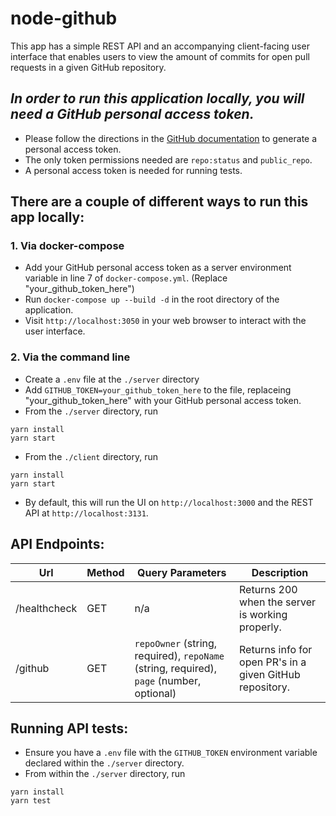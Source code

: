 # node-github

This app has a simple REST API and an accompanying client-facing user
interface that enables users to view the amount of commits for open pull requests
in a given GitHub repository.

## _In order to run this application locally, you will need a GitHub personal access token._

- Please follow the directions in the [GitHub documentation](https://docs.github.com/en/authentication/keeping-your-account-and-data-secure/creating-a-personal-access-token) to generate a personal access token.
- The only token permissions needed are `repo:status` and `public_repo`.
- A personal access token is needed for running tests.

## There are a couple of different ways to run this app locally:

### 1. Via docker-compose

- Add your GitHub personal access token as a server environment variable in line 7 of `docker-compose.yml`. (Replace "your_github_token_here")
- Run `docker-compose up --build -d` in the root directory of the application.
- Visit `http://localhost:3050` in your web browser to interact with the user interface.

### 2. Via the command line

- Create a `.env` file at the `./server` directory
- Add `GITHUB_TOKEN=your_github_token_here` to the file, replaceing "your_github_token_here" with your GitHub personal access token.
- From the `./server` directory, run

```
yarn install
yarn start
```

- From the `./client` directory, run

```
yarn install
yarn start
```

- By default, this will run the UI on `http://localhost:3000` and the REST API at `http://localhost:3131`.

## API Endpoints:

| Url          | Method | Query Parameters                                                                         | Description                                              |
| ------------ | ------ | ---------------------------------------------------------------------------------------- | -------------------------------------------------------- |
| /healthcheck | GET    | n/a                                                                                      | Returns 200 when the server is working properly.         |
| /github      | GET    | `repoOwner` (string, required), `repoName` (string, required), `page` (number, optional) | Returns info for open PR's in a given GitHub repository. |

## Running API tests:

- Ensure you have a `.env` file with the `GITHUB_TOKEN` environment variable declared within the `./server` directory.
- From within the `./server` directory, run

```
yarn install
yarn test
```
